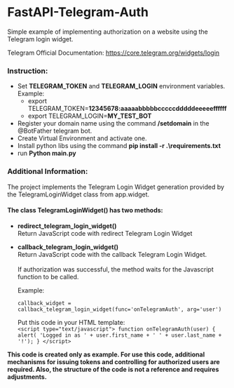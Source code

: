 # FastAPI-Telegram-Auth
Simple example of implementing authorization on a website using the Telegram login widget.

Telegram Official Documentation: https://core.telegram.org/widgets/login


### Instruction:
 - Set **TELEGRAM_TOKEN** and **TELEGRAM_LOGIN** environment variables.  
    Example:  
      - export TELEGRAM_TOKEN=**12345678:aaaaabbbbbcccccdddddeeeeeffffff**
      - export TELEGRAM_LOGIN=**MY_TEST_BOT**
 - Register your domain name using the command **/setdomain** in the @BotFather telegram bot.
 - Create Virtual Environment and activate one.
 - Install python libs using the command **pip install -r .\requirements.txt**
 - run **Python main.py**

### Additional Information:
The project implements the Telegram Login Widget generation provided by the TelegramLoginWidget class from app.widget.  

#### The class **TelegramLoginWidget()** has two methods:
   - **redirect_telegram_login_widget()**  
        Return JavaScript code with redirect Telegram Login Widget  

 
 - **callback_telegram_login_widget()**  
        Return JavaScript code with the callback Telegram Login Widget.  
\
        If authorization was successful, the method waits for the Javascript
        function to be called.

    Example:

    `callback_widget = callback_telegram_login_widget(func='onTelegramAuth', arg='user')`

    Put this code in your HTML template:  
        `<script type="text/javascript">
            function onTelegramAuth(user) {
            alert(
            'Logged in as ' + user.first_name + ' ' + user.last_name + '!');
            }
        </script>`



**This code is created only as example. For use this code, additional mechanisms for issuing tokens and controlling for authorized users are required. 
Also, the structure of the code is not a reference and requires adjustments.** 
